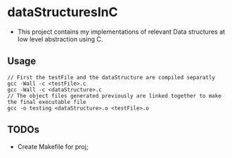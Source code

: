 # dataStructuresInC
- This project contains my implementations of relevant Data structures at low level abstraction using C.


Usage
-------

```
// First the testFile and the dataStructure are compiled separatly
gcc -Wall -c <testFile>.c
gcc -Wall -c <dataStructure>.c
// The object files generated previously are linked together to make the final executable file
gcc -o testing <dataStructure>.o <testFile>.o

```

TODOs
------
- Create Makefile for proj;
